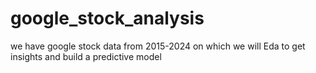# google_stock_analysis
we have google stock data from 2015-2024 on which we will Eda to get insights and build a predictive model
